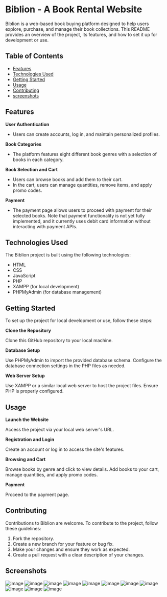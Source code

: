 # Biblion - A Book Rental Website

Biblion is a web-based book buying platform designed to help users explore, purchase, and manage their book collections. This README provides an overview of the project, its features, and how to set it up for development or use.

## Table of Contents

- [Features](#features)
- [Technologies Used](#technologies-used)
- [Getting Started](#getting-started)
- [Usage](#usage)
- [Contributing](#contributing)
- [screenshots](#screenshots)

## Features

**User Authentication**

- Users can create accounts, log in, and maintain personalized profiles.

**Book Categories**

- The platform features eight different book genres with a selection of books in each category.

**Book Selection and Cart**

- Users can browse books and add them to their cart.
- In the cart, users can manage quantities, remove items, and apply promo codes.

**Payment**

- The payment page allows users to proceed with payment for their selected books. Note that payment functionality is not yet fully implemented, and it currently uses debit card information without interacting with payment APIs.

## Technologies Used

The Biblion project is built using the following technologies:

- HTML
- CSS
- JavaScript
- PHP
- XAMPP (for local development)
- PHPMyAdmin (for database management)

## Getting Started

To set up the project for local development or use, follow these steps:

**Clone the Repository**

Clone this GitHub repository to your local machine.

**Database Setup**

Use PHPMyAdmin to import the provided database schema.
Configure the database connection settings in the PHP files as needed.

**Web Server Setup**

Use XAMPP or a similar local web server to host the project files.
Ensure PHP is properly configured.

## Usage

**Launch the Website**

Access the project via your local web server's URL.

**Registration and Login**

Create an account or log in to access the site's features.

**Browsing and Cart**

Browse books by genre and click to view details.
Add books to your cart, manage quantities, and apply promo codes.

**Payment**

Proceed to the payment page.

## Contributing

Contributions to Biblion are welcome. To contribute to the project, follow these guidelines:

1. Fork the repository.
2. Create a new branch for your feature or bug fix.
3. Make your changes and ensure they work as expected.
4. Create a pull request with a clear description of your changes.

## Screenshots
![image](https://github.com/Safwan-Mohammed/web_dev/assets/109622013/f21210ee-32a1-4f6b-b613-866c2c5350ca)
![image](https://github.com/Safwan-Mohammed/web_dev/assets/109622013/ee9e1688-59ce-4a73-9f07-b00c45d14baa)
![image](https://github.com/Safwan-Mohammed/web_dev/assets/109622013/f90b5593-ea1a-4ab8-8661-af1e597154f1)
![image](https://github.com/Safwan-Mohammed/web_dev/assets/109622013/c4910184-1b87-43d3-acae-46a9a0d2d397)
![image](https://github.com/Safwan-Mohammed/web_dev/assets/109622013/80ecf328-5b09-4798-a468-d3543e4f334a)
![image](https://github.com/Safwan-Mohammed/web_dev/assets/109622013/ce016c31-4e12-4999-aeb6-131fa458ae5b)
![image](https://github.com/Safwan-Mohammed/web_dev/assets/109622013/d488a999-72ab-4ad3-9a34-1a4ca29c9d60)
![image](https://github.com/Safwan-Mohammed/web_dev/assets/109622013/c8a34e08-5189-47d3-a913-f2be9acff5c0)
![image](https://github.com/Safwan-Mohammed/web_dev/assets/109622013/70d74264-12aa-4ce7-a0a4-845ab4e099a9)
![image](https://github.com/Safwan-Mohammed/web_dev/assets/109622013/ed843994-956c-4bb3-83e1-01ed81027c9b)
![image](https://github.com/Safwan-Mohammed/web_dev/assets/109622013/43ba165b-ce1f-46d4-bf33-a8f402dc5abd)


